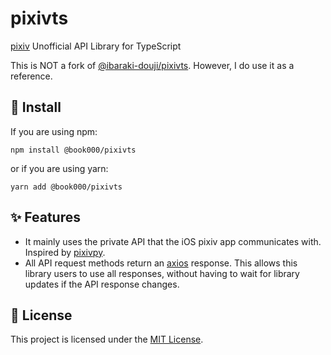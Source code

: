 # pixivts

[pixiv](https://www.pixiv.net/) Unofficial API Library for TypeScript

This is NOT a fork of [@ibaraki-douji/pixivts](https://www.npmjs.com/package/@ibaraki-douji/pixivts). However, I do use it as a reference.

## 🚀 Install

If you are using npm:

```shell
npm install @book000/pixivts
```

or if you are using yarn:

```shell
yarn add @book000/pixivts
```

## ✨ Features

- It mainly uses the private API that the iOS pixiv app communicates with. Inspired by [pixivpy](https://github.com/upbit/pixivpy).
- All API request methods return an [axios](https://www.npmjs.com/package/axios) response.
  This allows this library users to use all responses, without having to wait for library updates if the API response changes.

## 📑 License

This project is licensed under the [MIT License](LICENSE).